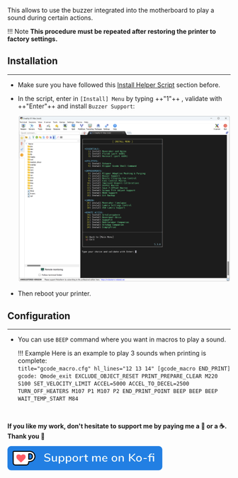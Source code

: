 This allows to use the buzzer integrated into the motherboard to play a sound during certain actions.

!!! Note
    **This procedure must be repeated after restoring the printer to factory settings.**


## Installation
<hr>

- Make sure you have followed this <a href="../../helper-script/helper-script-installation">Install Helper Script</a> section before.

- In the script, enter in `[Install] Menu` by typing ++"1"++ , validate with ++"Enter"++ and install `Buzzer Support`:

    <img width="900" src="../../assets/img/Creality-Helper-Script/Install_Menu.png">

- Then reboot your printer.


## Configuration
<hr>

- You can use `BEEP` command where you want in macros to play a sound.

    !!! Example
        Here is an example to play 3 sounds when printing is complete:<br />
        ``` title="gcode_macro.cfg" hl_lines="12 13 14"
        [gcode_macro END_PRINT]
        gcode:
          Qmode_exit
          EXCLUDE_OBJECT_RESET
          PRINT_PREPARE_CLEAR
          M220 S100
          SET_VELOCITY_LIMIT ACCEL=5000 ACCEL_TO_DECEL=2500
          TURN_OFF_HEATERS
          M107 P1
          M107 P2
          END_PRINT_POINT
          BEEP
          BEEP
          BEEP
          WAIT_TEMP_START
          M84
        ```
<br />

**If you like my work, don't hesitate to support me by paying me a 🍺 or a ☕. Thank you 🙂**

<a href="https://ko-fi.com/guilouz" target="_blank"><img width="350" src="../../assets/img/home/Ko-fi.png"></a>
